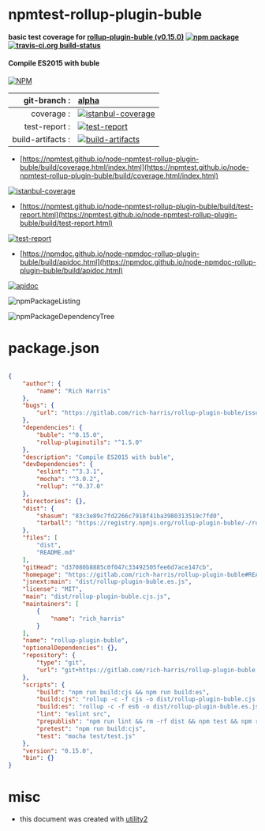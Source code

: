 # npmtest-rollup-plugin-buble

#### basic test coverage for  [rollup-plugin-buble (v0.15.0)](https://gitlab.com/rich-harris/rollup-plugin-buble#README)  [![npm package](https://img.shields.io/npm/v/npmtest-rollup-plugin-buble.svg?style=flat-square)](https://www.npmjs.org/package/npmtest-rollup-plugin-buble) [![travis-ci.org build-status](https://api.travis-ci.org/npmtest/node-npmtest-rollup-plugin-buble.svg)](https://travis-ci.org/npmtest/node-npmtest-rollup-plugin-buble)

#### Compile ES2015 with buble

[![NPM](https://nodei.co/npm/rollup-plugin-buble.png?downloads=true&downloadRank=true&stars=true)](https://www.npmjs.com/package/rollup-plugin-buble)

| git-branch : | [alpha](https://github.com/npmtest/node-npmtest-rollup-plugin-buble/tree/alpha)|
|--:|:--|
| coverage : | [![istanbul-coverage](https://npmtest.github.io/node-npmtest-rollup-plugin-buble/build/coverage.badge.svg)](https://npmtest.github.io/node-npmtest-rollup-plugin-buble/build/coverage.html/index.html)|
| test-report : | [![test-report](https://npmtest.github.io/node-npmtest-rollup-plugin-buble/build/test-report.badge.svg)](https://npmtest.github.io/node-npmtest-rollup-plugin-buble/build/test-report.html)|
| build-artifacts : | [![build-artifacts](https://npmtest.github.io/node-npmtest-rollup-plugin-buble/glyphicons_144_folder_open.png)](https://github.com/npmtest/node-npmtest-rollup-plugin-buble/tree/gh-pages/build)|

- [https://npmtest.github.io/node-npmtest-rollup-plugin-buble/build/coverage.html/index.html](https://npmtest.github.io/node-npmtest-rollup-plugin-buble/build/coverage.html/index.html)

[![istanbul-coverage](https://npmtest.github.io/node-npmtest-rollup-plugin-buble/build/screenCapture.buildCi.browser.%252Ftmp%252Fbuild%252Fcoverage.lib.html.png)](https://npmtest.github.io/node-npmtest-rollup-plugin-buble/build/coverage.html/index.html)

- [https://npmtest.github.io/node-npmtest-rollup-plugin-buble/build/test-report.html](https://npmtest.github.io/node-npmtest-rollup-plugin-buble/build/test-report.html)

[![test-report](https://npmtest.github.io/node-npmtest-rollup-plugin-buble/build/screenCapture.buildCi.browser.%252Ftmp%252Fbuild%252Ftest-report.html.png)](https://npmtest.github.io/node-npmtest-rollup-plugin-buble/build/test-report.html)

- [https://npmdoc.github.io/node-npmdoc-rollup-plugin-buble/build/apidoc.html](https://npmdoc.github.io/node-npmdoc-rollup-plugin-buble/build/apidoc.html)

[![apidoc](https://npmdoc.github.io/node-npmdoc-rollup-plugin-buble/build/screenCapture.buildCi.browser.%252Ftmp%252Fbuild%252Fapidoc.html.png)](https://npmdoc.github.io/node-npmdoc-rollup-plugin-buble/build/apidoc.html)

![npmPackageListing](https://npmtest.github.io/node-npmtest-rollup-plugin-buble/build/screenCapture.npmPackageListing.svg)

![npmPackageDependencyTree](https://npmtest.github.io/node-npmtest-rollup-plugin-buble/build/screenCapture.npmPackageDependencyTree.svg)



# package.json

```json

{
    "author": {
        "name": "Rich Harris"
    },
    "bugs": {
        "url": "https://gitlab.com/rich-harris/rollup-plugin-buble/issues"
    },
    "dependencies": {
        "buble": "^0.15.0",
        "rollup-pluginutils": "^1.5.0"
    },
    "description": "Compile ES2015 with buble",
    "devDependencies": {
        "eslint": "^3.3.1",
        "mocha": "^3.0.2",
        "rollup": "^0.37.0"
    },
    "directories": {},
    "dist": {
        "shasum": "83c3e89c7fd2266c7918f41ba3980313519c7fd0",
        "tarball": "https://registry.npmjs.org/rollup-plugin-buble/-/rollup-plugin-buble-0.15.0.tgz"
    },
    "files": [
        "dist",
        "README.md"
    ],
    "gitHead": "d37080b8885c0f047c33492505fee6d7ace147cb",
    "homepage": "https://gitlab.com/rich-harris/rollup-plugin-buble#README",
    "jsnext:main": "dist/rollup-plugin-buble.es.js",
    "license": "MIT",
    "main": "dist/rollup-plugin-buble.cjs.js",
    "maintainers": [
        {
            "name": "rich_harris"
        }
    ],
    "name": "rollup-plugin-buble",
    "optionalDependencies": {},
    "repository": {
        "type": "git",
        "url": "git+https://gitlab.com/rich-harris/rollup-plugin-buble.git"
    },
    "scripts": {
        "build": "npm run build:cjs && npm run build:es",
        "build:cjs": "rollup -c -f cjs -o dist/rollup-plugin-buble.cjs.js",
        "build:es": "rollup -c -f es6 -o dist/rollup-plugin-buble.es.js",
        "lint": "eslint src",
        "prepublish": "npm run lint && rm -rf dist && npm test && npm run build:es",
        "pretest": "npm run build:cjs",
        "test": "mocha test/test.js"
    },
    "version": "0.15.0",
    "bin": {}
}
```



# misc
- this document was created with [utility2](https://github.com/kaizhu256/node-utility2)
